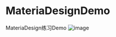 # MateriaDesignDemo
MateriaDesign练习Demo
![image](https://github.com/BobIsSoCool/MateriaDesignDemo/blob/master/MaterialDemo.gif?raw=true)
